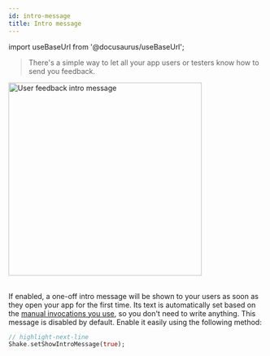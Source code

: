 ```yaml
---
id: intro-message
title: Intro message
---
```

import useBaseUrl from '@docusaurus/useBaseUrl';

>There's a simple way to let all your app users or testers know how to send you feedback.

<table class="media-container media-container-highlighted mt-50 pb-80">
<img
  alt="User feedback intro message"
  width="380"
  src={useBaseUrl('screens/android-macro-intro-message@2x.png')}
/>
</table>

If enabled, a one-off intro message will be shown to your users as soon as they open your app for the first time.
Its text is automatically set based on the [manual invocations you use](/flutter/user-feedback/invoke.md#invoke-manually), so you don't need to write anything.
This message is disabled by default. Enable it easily using the following method:

```dart title="main.dart"
// highlight-next-line
Shake.setShowIntroMessage(true);
```

